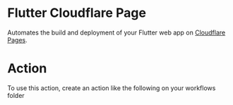 # Flutter Cloudflare Page

Automates the build and deployment of your Flutter web app on [Cloudflare Pages](https://pages.cloudflare.com/).

# Action

To use this action, create an action like the following on your workflows folder